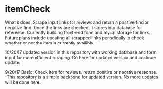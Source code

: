 # itemCheck
What it does:
Scrape input links for reviews and return a positive find or negative find. Once the links are checked, it stores into database for reference. Currently building front-end form and mysql storage for links. Future plans include updating all scrapped links periodically to check whether or not the item is currently availible.

10/20/17
updated version in this repository with working database and form input for more efficient scraping.
Go here for updated version and continue update:

9/20/17
Basic: Check item for reviews, return positive or negative response.
-This repository is a simple backbone for updated version. No more updates will be done here.
